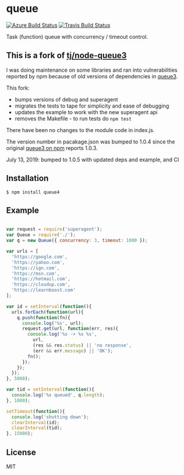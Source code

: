 
# queue
[![Azure Build Status](https://dev.azure.com/jldec/node-queue4/_apis/build/status/jldec.node-queue4?branchName=master)](https://dev.azure.com/jldec/node-queue4/_build/latest?definitionId=1&branchName=master)
[![Travis Build Status](https://api.travis-ci.org/jldec/node-queue4.svg?branch=master)](https://travis-ci.org/jldec/node-queue4)

Task (function) queue with concurrency / timeout control.

## This is a fork of [tj/node-queue3](https://github.com/tj/node-queue3)
I was doing maintenance on some libraries and ran into vulnerabilities reported by npm because of old versions of dependencies in [queue3](https://github.com/tj/node-queue3).

This fork:
- bumps versions of debug and superagent
- migrates the tests to tape for simplicity and ease of debugging
- updates the example to work with the new superagent api
- removes the Makefile - to run tests do `npm test`

There have been no changes to the module code in index.js.

The version number in pacakage.json was bumped to 1.0.4 since the original [queue3 on npm](https://www.npmjs.com/package/queue3) reports 1.0.3.

July 13, 2019: bumped to 1.0.5 with updated deps and example, and CI

## Installation

    $ npm install queue4

## Example

```js

var request = require('superagent');
var Queue = require('./');
var q = new Queue({ concurrency: 3, timeout: 1000 });

var urls = [
  'https://google.com',
  'https://yahoo.com',
  'https://ign.com',
  'https://msn.com',
  'https://hotmail.com',
  'https://cloudup.com',
  'https://learnboost.com'
];

var id = setInterval(function(){
  urls.forEach(function(url){
    q.push(function(fn){
      console.log('%s', url);
      request.get(url, function(err, res){
        console.log('%s -> %s %s',
          url,
          (res && res.status) || 'no response',
          (err && err.message) || 'OK');
        fn();
      });
    });
  });
}, 5000);

var tid = setInterval(function(){
  console.log('%s queued', q.length);
}, 1000);

setTimeout(function(){
  console.log('shutting down');
  clearInterval(id);
  clearInterval(tid);
}, 15000);
```

## License

  MIT
